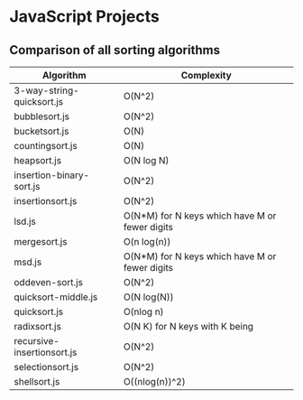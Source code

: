 # JavaScript Projects

## Comparison of all sorting algorithms

| Algorithm                  | Complexity                                          |
|----------------------------|-----------------------------------------------------|
| 3-way-string-quicksort.js  | O(N^2)                                              |              
| bubblesort.js              | O(N^2)                                              |              
| bucketsort.js              | O(N)                                                |             
| countingsort.js            | O(N)                                                |              
| heapsort.js                | O(N log N)                                          |              
| insertion-binary-sort.js   | O(N^2)                                              |              
| insertionsort.js           | O(N^2)                                              |              
| lsd.js                     | O(N*M) for N keys which have M or fewer digits      |              
| mergesort.js               | O(n log(n))                                         |              
| msd.js                     | O(N*M) for N keys which have M or fewer digits      |              
| oddeven-sort.js            | O(N^2)                                              |              
| quicksort-middle.js        | O(N log(N))                                         |              
| quicksort.js               | O(nlog n)                                           |              
| radixsort.js               | O(N K) for N keys with K being                      |              
| recursive-insertionsort.js | O(N^2)                                              |              
| selectionsort.js           | O(N^2)                                              |              
| shellsort.js               | O((nlog(n))^2)                                      |              
